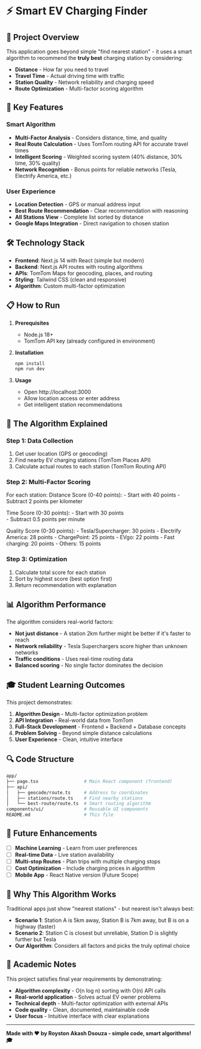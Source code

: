 # ⚡ Smart EV Charging Finder

## 🎯 Project Overview

This application goes beyond simple "find nearest station" - it uses a smart algorithm to recommend the **truly best** charging station by considering:

- **Distance** - How far you need to travel
- **Travel Time** - Actual driving time with traffic
- **Station Quality** - Network reliability and charging speed
- **Route Optimization** - Multi-factor scoring algorithm

## 🚀 Key Features

### Smart Algorithm
- **Multi-Factor Analysis** - Considers distance, time, and quality
- **Real Route Calculation** - Uses TomTom routing API for accurate travel times
- **Intelligent Scoring** - Weighted scoring system (40% distance, 30% time, 30% quality)
- **Network Recognition** - Bonus points for reliable networks (Tesla, Electrify America, etc.)

### User Experience
- **Location Detection** - GPS or manual address input
- **Best Route Recommendation** - Clear recommendation with reasoning
- **All Stations View** - Complete list sorted by distance
- **Google Maps Integration** - Direct navigation to chosen station

## 🛠️ Technology Stack

- **Frontend**: Next.js 14 with React (simple but modern)
- **Backend**: Next.js API routes with routing algorithms
- **APIs**: TomTom Maps for geocoding, places, and routing
- **Styling**: Tailwind CSS (clean and responsive)
- **Algorithm**: Custom multi-factor optimization

## 📋 How to Run

1. **Prerequisites**
   - Node.js 18+
   - TomTom API key (already configured in environment)

2. **Installation**
   ```bash
   npm install
   npm run dev
   ```

3. **Usage**
   - Open http://localhost:3000
   - Allow location access or enter address
   - Get intelligent station recommendations

## 🧠 The Algorithm Explained

### Step 1: Data Collection

1. Get user location (GPS or geocoding)
2. Find nearby EV charging stations (TomTom Places API)
3. Calculate actual routes to each station (TomTom Routing API)


### Step 2: Multi-Factor Scoring

For each station:
  Distance Score (0-40 points):
    - Start with 40 points
    - Subtract 2 points per kilometer
    
  Time Score (0-30 points):
    - Start with 30 points  
    - Subtract 0.5 points per minute
    
  Quality Score (0-30 points):
    - Tesla/Supercharger: 30 points
    - Electrify America: 28 points
    - ChargePoint: 25 points
    - EVgo: 22 points
    - Fast charging: 20 points
    - Others: 15 points


### Step 3: Optimization

1. Calculate total score for each station
2. Sort by highest score (best option first)
3. Return recommendation with explanation


## 📊 Algorithm Performance

The algorithm considers real-world factors:

- **Not just distance** - A station 2km further might be better if it's faster to reach
- **Network reliability** - Tesla Superchargers score higher than unknown networks  
- **Traffic conditions** - Uses real-time routing data
- **Balanced scoring** - No single factor dominates the decision

## 🎓 Student Learning Outcomes

This project demonstrates:

1. **Algorithm Design** - Multi-factor optimization problem
2. **API Integration** - Real-world data from TomTom
3. **Full-Stack Development** - Frontend + Backend + Database concepts
4. **Problem Solving** - Beyond simple distance calculations
5. **User Experience** - Clean, intuitive interface

## 🔍 Code Structure

```bash
app/
├── page.tsx                 # Main React component (frontend)
├── api/
│   ├── geocode/route.ts     # Address to coordinates
│   ├── stations/route.ts    # Find nearby stations  
│   └── best-route/route.ts  # Smart routing algorithm
components/ui/               # Reusable UI components
README.md                    # This file
```

## 🚀 Future Enhancements

- [ ] **Machine Learning** - Learn from user preferences
- [ ] **Real-time Data** - Live station availability
- [ ] **Multi-stop Routes** - Plan trips with multiple charging stops
- [ ] **Cost Optimization** - Include charging prices in algorithm
- [ ] **Mobile App** - React Native version (Future Scope)

## 🎯 Why This Algorithm Works

Traditional apps just show "nearest stations" - but nearest isn't always best:

- **Scenario 1**: Station A is 5km away, Station B is 7km away, but B is on a highway (faster)
- **Scenario 2**: Station C is closest but unreliable, Station D is slightly further but Tesla
- **Our Algorithm**: Considers all factors and picks the truly optimal choice

## 📝 Academic Notes

This project satisfies final year requirements by demonstrating:

- **Algorithm complexity** - O(n log n) sorting with O(n) API calls
- **Real-world application** - Solves actual EV owner problems  
- **Technical depth** - Multi-factor optimization with external APIs
- **Code quality** - Clean, documented, maintainable code
- **User focus** - Intuitive interface with clear explanations

---

**Made with ❤️ by Royston Akash Dsouza - simple code, smart algorithms! 🎓**
